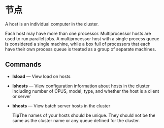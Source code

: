 # 节点

A host is an individual computer in the cluster.

Each host may have more than one processor. Multiprocessor hosts are used to run parallel jobs. A multiprocessor host with a single process queue is considered a single machine, while a box full of processors that each have their own process queue is treated as a group of separate machines.

## Commands

- **lsload** — View load on hosts

- **lshosts** — View configuration information about hosts in the cluster including number of CPUS, model, type, and whether the host is a client or server

- **bhosts** — View batch server hosts in the cluster

  **Tip**The names of your hosts should be unique. They should not be the same as the cluster name or any queue defined for the cluster.
